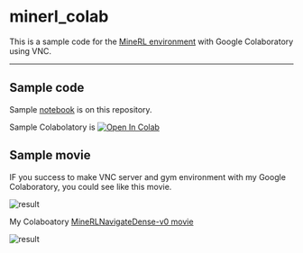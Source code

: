 # minerl_colab

This is a sample code for the [MineRL environment](http://minerl.io/docs/index.html) with Google Colaboratory using VNC.

---

## Sample code

Sample [notebook](https://github.com/blacktanktop/minerl_colab/blob/master/MineRL_colab.ipynb) is on this repository.

Sample Colabolatory is [![Open In Colab](https://colab.research.google.com/assets/colab-badge.svg)](https://colab.research.google.com/github/blacktanktop/minerl_colab/blob/master/MineRL_colab.ipynb)



## Sample movie

IF you success to make VNC server and gym environment with my Google Colaboratory, you could see like this movie.

![result](https://github.com/blacktanktop/minerl_colab/blob/master/gif/minerl_game_start.gif)

My Colaboatory [MineRLNavigateDense-v0 movie](http://minerl.io/docs/tutorials/first_agent.html#no-op-actions-and-a-better-policy)

![result](https://github.com/blacktanktop/minerl_colab/blob/master/gif/minerl_game_display.gif)
